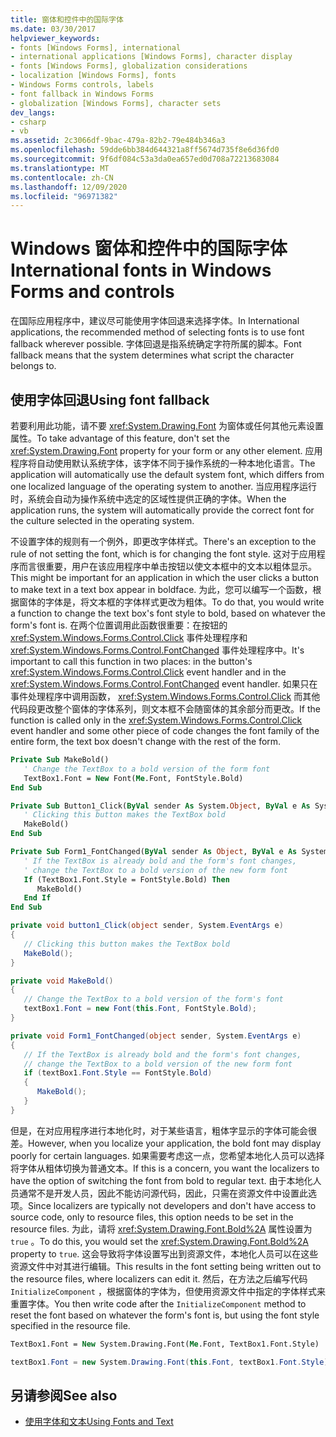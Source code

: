 ```yaml
---
title: 窗体和控件中的国际字体
ms.date: 03/30/2017
helpviewer_keywords:
- fonts [Windows Forms], international
- international applications [Windows Forms], character display
- fonts [Windows Forms], globalization considerations
- localization [Windows Forms], fonts
- Windows Forms controls, labels
- font fallback in Windows Forms
- globalization [Windows Forms], character sets
dev_langs:
- csharp
- vb
ms.assetid: 2c3066df-9bac-479a-82b2-79e484b346a3
ms.openlocfilehash: 59dde6bb384d644321a8ff5674d735f8e6d36fd0
ms.sourcegitcommit: 9f6df084c53a3da0ea657ed0d708a72213683084
ms.translationtype: MT
ms.contentlocale: zh-CN
ms.lasthandoff: 12/09/2020
ms.locfileid: "96971382"
---
```

# <a name="international-fonts-in-windows-forms-and-controls"></a><span data-ttu-id="5380f-102">Windows 窗体和控件中的国际字体</span><span class="sxs-lookup"><span data-stu-id="5380f-102">International fonts in Windows Forms and controls</span></span>

<span data-ttu-id="5380f-103">在国际应用程序中，建议尽可能使用字体回退来选择字体。</span><span class="sxs-lookup"><span data-stu-id="5380f-103">In International applications, the recommended method of selecting fonts is to use font fallback wherever possible.</span></span> <span data-ttu-id="5380f-104">字体回退是指系统确定字符所属的脚本。</span><span class="sxs-lookup"><span data-stu-id="5380f-104">Font fallback means that the system determines what script the character belongs to.</span></span>

## <a name="using-font-fallback"></a><span data-ttu-id="5380f-105">使用字体回退</span><span class="sxs-lookup"><span data-stu-id="5380f-105">Using font fallback</span></span>

<span data-ttu-id="5380f-106">若要利用此功能，请不要 <xref:System.Drawing.Font> 为窗体或任何其他元素设置属性。</span><span class="sxs-lookup"><span data-stu-id="5380f-106">To take advantage of this feature, don't set the <xref:System.Drawing.Font> property for your form or any other element.</span></span> <span data-ttu-id="5380f-107">应用程序将自动使用默认系统字体，该字体不同于操作系统的一种本地化语言。</span><span class="sxs-lookup"><span data-stu-id="5380f-107">The application will automatically use the default system font, which differs from one localized language of the operating system to another.</span></span> <span data-ttu-id="5380f-108">当应用程序运行时，系统会自动为操作系统中选定的区域性提供正确的字体。</span><span class="sxs-lookup"><span data-stu-id="5380f-108">When the application runs, the system will automatically provide the correct font for the culture selected in the operating system.</span></span>

<span data-ttu-id="5380f-109">不设置字体的规则有一个例外，即更改字体样式。</span><span class="sxs-lookup"><span data-stu-id="5380f-109">There's an exception to the rule of not setting the font, which is for changing the font style.</span></span> <span data-ttu-id="5380f-110">这对于应用程序而言很重要，用户在该应用程序中单击按钮以使文本框中的文本以粗体显示。</span><span class="sxs-lookup"><span data-stu-id="5380f-110">This might be important for an application in which the user clicks a button to make text in a text box appear in boldface.</span></span> <span data-ttu-id="5380f-111">为此，您可以编写一个函数，根据窗体的字体是，将文本框的字体样式更改为粗体。</span><span class="sxs-lookup"><span data-stu-id="5380f-111">To do that, you would write a function to change the text box's font style to bold, based on whatever the form's font is.</span></span> <span data-ttu-id="5380f-112">在两个位置调用此函数很重要：在按钮的 <xref:System.Windows.Forms.Control.Click> 事件处理程序和 <xref:System.Windows.Forms.Control.FontChanged> 事件处理程序中。</span><span class="sxs-lookup"><span data-stu-id="5380f-112">It's important to call this function in two places: in the button's <xref:System.Windows.Forms.Control.Click> event handler and in the <xref:System.Windows.Forms.Control.FontChanged> event handler.</span></span> <span data-ttu-id="5380f-113">如果只在事件处理程序中调用函数， <xref:System.Windows.Forms.Control.Click> 而其他代码段更改整个窗体的字体系列，则文本框不会随窗体的其余部分而更改。</span><span class="sxs-lookup"><span data-stu-id="5380f-113">If the function is called only in the <xref:System.Windows.Forms.Control.Click> event handler and some other piece of code changes the font family of the entire form, the text box doesn't change with the rest of the form.</span></span>

```vb
Private Sub MakeBold()
   ' Change the TextBox to a bold version of the form font
   TextBox1.Font = New Font(Me.Font, FontStyle.Bold)
End Sub

Private Sub Button1_Click(ByVal sender As System.Object, ByVal e As System.EventArgs) Handles Button1.Click
   ' Clicking this button makes the TextBox bold
   MakeBold()
End Sub

Private Sub Form1_FontChanged(ByVal sender As Object, ByVal e As System.EventArgs) Handles MyBase.FontChanged
   ' If the TextBox is already bold and the form's font changes,
   ' change the TextBox to a bold version of the new form font
   If (TextBox1.Font.Style = FontStyle.Bold) Then
      MakeBold()
   End If
End Sub
```

```csharp
private void button1_Click(object sender, System.EventArgs e)
{
   // Clicking this button makes the TextBox bold
   MakeBold();
}

private void MakeBold()
{
   // Change the TextBox to a bold version of the form's font
   textBox1.Font = new Font(this.Font, FontStyle.Bold);
}

private void Form1_FontChanged(object sender, System.EventArgs e)
{
   // If the TextBox is already bold and the form's font changes,
   // change the TextBox to a bold version of the new form font
   if (textBox1.Font.Style == FontStyle.Bold)
   {
      MakeBold();
   }
}
```

<span data-ttu-id="5380f-114">但是，在对应用程序进行本地化时，对于某些语言，粗体字显示的字体可能会很差。</span><span class="sxs-lookup"><span data-stu-id="5380f-114">However, when you localize your application, the bold font may display poorly for certain languages.</span></span> <span data-ttu-id="5380f-115">如果需要考虑这一点，您希望本地化人员可以选择将字体从粗体切换为普通文本。</span><span class="sxs-lookup"><span data-stu-id="5380f-115">If this is a concern, you want the localizers to have the option of switching the font from bold to regular text.</span></span> <span data-ttu-id="5380f-116">由于本地化人员通常不是开发人员，因此不能访问源代码，因此，只需在资源文件中设置此选项。</span><span class="sxs-lookup"><span data-stu-id="5380f-116">Since localizers are typically not developers and don't have access to source code, only to resource files, this option needs to be set in the resource files.</span></span> <span data-ttu-id="5380f-117">为此，请将 <xref:System.Drawing.Font.Bold%2A> 属性设置为 `true` 。</span><span class="sxs-lookup"><span data-stu-id="5380f-117">To do this, you would set the <xref:System.Drawing.Font.Bold%2A> property to `true`.</span></span> <span data-ttu-id="5380f-118">这会导致将字体设置写出到资源文件，本地化人员可以在这些资源文件中对其进行编辑。</span><span class="sxs-lookup"><span data-stu-id="5380f-118">This results in the font setting being written out to the resource files, where localizers can edit it.</span></span> <span data-ttu-id="5380f-119">然后，在方法之后编写代码 `InitializeComponent` ，根据窗体的字体为，但使用资源文件中指定的字体样式来重置字体。</span><span class="sxs-lookup"><span data-stu-id="5380f-119">You then write code after the `InitializeComponent` method to reset the font based on whatever the form's font is, but using the font style specified in the resource file.</span></span>

```vb
TextBox1.Font = New System.Drawing.Font(Me.Font, TextBox1.Font.Style)
```

```csharp
textBox1.Font = new System.Drawing.Font(this.Font, textBox1.Font.Style);
```
  
## <a name="see-also"></a><span data-ttu-id="5380f-120">另请参阅</span><span class="sxs-lookup"><span data-stu-id="5380f-120">See also</span></span>

- [<span data-ttu-id="5380f-121">使用字体和文本</span><span class="sxs-lookup"><span data-stu-id="5380f-121">Using Fonts and Text</span></span>](using-fonts-and-text.md)

